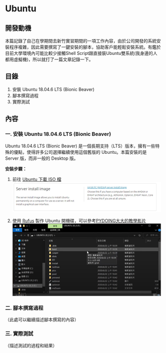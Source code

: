 # Ubuntu

## 開發動機
本篇記錄了自己在學期間去新竹實習期間的一項工作內容，由於公司開發的系統安裝程序複雜，因此需要撰寫了一鍵安裝的腳本，協助客戶能輕鬆安裝系統。有鑑於目前大學環境內可能比較少接觸Shell Script跟直接裝Ubuntu雙系統(我身邊的人都用虛擬機)，所以就打了一篇文章記錄一下。

## 目錄
1. 安裝 Ubuntu 18.04.6 LTS (Bionic Beaver)
2. 腳本撰寫過程
3. 實際測試

## 內容
### 一. 安裝 Ubuntu 18.04.6 LTS (Bionic Beaver)
Ubuntu 18.04.6 LTS (Bionic Beaver) 是一個長期支持（LTS）版本，擁有一些特殊的優點，使得許多公司選擇繼續使用這個舊版的 Ubuntu。本篇安裝的是 Server 版，而非一般的 Desktop 版。

**安裝步驟：**
1. 前往 [Ubuntu 下載 ISO 檔](https://releases.ubuntu.com/18.04/)
      ![安裝步驟](readme%20image/圖片2.png)
   
2. 使用 [Rufus](https://rufus.ie/zh_TW/) 製作 Ubuntu 開機碟，可以參考[PYDOING大大的教學影片](https://www.youtube.com/watch?v=i7Uee78td-s)
      ![安裝後隨身碟的樣子](readme%20image/圖片3.png)



### 二. 腳本撰寫過程
（此處可以繼續描述腳本撰寫的內容）

### 三. 實際測試
（描述測試的過程和結果）

